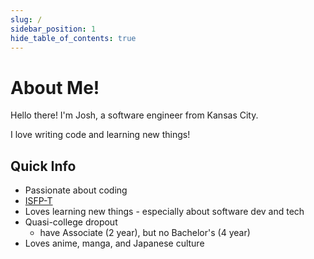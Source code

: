 ```yaml
---
slug: /
sidebar_position: 1
hide_table_of_contents: true
---
```


# About Me!

Hello there! I'm Josh, a software engineer from Kansas City.

I love writing code and learning new things!

## Quick Info

* Passionate about coding
* [ISFP-T](https://www.16personalities.com/isfp-personality)
* Loves learning new things - especially about software dev and tech
* Quasi-college dropout
  * have Associate (2 year), but no Bachelor's (4 year)
* Loves anime, manga, and Japanese culture

